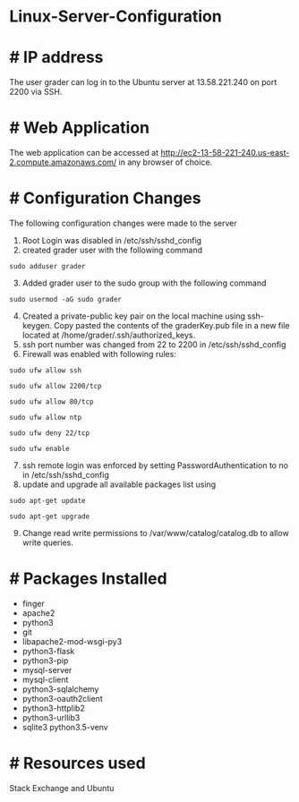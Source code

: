 # Linux-Server-Configuration

# # IP address
The user grader can log in to the Ubuntu server at 13.58.221.240 on port 2200 via SSH.
# # Web Application
The web application can be accessed at http://ec2-13-58-221-240.us-east-2.compute.amazonaws.com/ in any browser of choice.
# # Configuration Changes
The following configuration changes were made to the server
1. Root Login was disabled in /etc/ssh/sshd_config
2. created grader user with the following command
```
sudo adduser grader
```
3. Added grader user to the sudo group with the following command
```
sudo usermod -aG sudo grader
```
4. Created a private-public key pair on the local machine using ssh-keygen. Copy pasted the contents of the graderKey.pub file in a new file located at /home/grader/.ssh/authorized_keys.
5. ssh port number was changed from 22 to 2200 in /etc/ssh/sshd_config
6. Firewall was enabled with following rules:
```
sudo ufw allow ssh
```
```
sudo ufw allow 2200/tcp
```
```
sudo ufw allow 80/tcp
```
```
sudo ufw allow ntp
```
```
sudo ufw deny 22/tcp
```
```
sudo ufw enable
```
7. ssh remote login was enforced by setting PasswordAuthentication to no in /etc/ssh/sshd_config 
8. update and upgrade all available packages list using 
```
sudo apt-get update
```
```
sudo apt-get upgrade
```

9. Change read write permissions to /var/www/catalog/catalog.db to allow write queries.
# # Packages Installed
- finger
- apache2
- python3
- git
- libapache2-mod-wsgi-py3
- python3-flask
- python3-pip
- mysql-server
- mysql-client
- python3-sqlalchemy
- python3-oauth2client
- python3-httplib2
- python3-urllib3
- sqlite3
python3.5-venv
# # Resources used
Stack Exchange and Ubuntu

